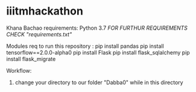 # iiitmhackathon
Khana Bachao
requirements: Python 3.7
              *FOR FURTHUR REQUIREMENTS CHECK "requirements.txt"*

Modules req to run this repository : 
pip install pandas
pip install tensorflow==2.0.0-alpha0
pip install Flask
pip install flask_sqlalchemy
pip install flask_migrate

Workflow:
1. change your directory to our folder "Dabba0"
while in this directory

